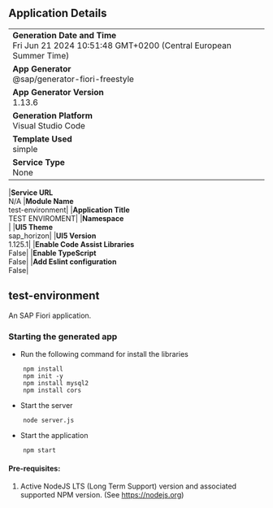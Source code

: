 ## Application Details

|                                                                                                  |
| ------------------------------------------------------------------------------------------------ |
| **Generation Date and Time**<br>Fri Jun 21 2024 10:51:48 GMT+0200 (Central European Summer Time) |
| **App Generator**<br>@sap/generator-fiori-freestyle                                              |
| **App Generator Version**<br>1.13.6                                                              |
| **Generation Platform**<br>Visual Studio Code                                                    |
| **Template Used**<br>simple                                                                      |
| **Service Type**<br>None                                                                         |

|**Service URL**<br>N/A
|**Module Name**<br>test-environment|
|**Application Title**<br>TEST ENVIROMENT|
|**Namespace**<br>|
|**UI5 Theme**<br>sap_horizon|
|**UI5 Version**<br>1.125.1|
|**Enable Code Assist Libraries**<br>False|
|**Enable TypeScript**<br>False|
|**Add Eslint configuration**<br>False|

## test-environment

An SAP Fiori application.

### Starting the generated app

- Run the following command for install the libraries

```
    npm install
    npm init -y
    npm install mysql2
    npm install cors

```

- Start the server

```
    node server.js

```

- Start the application

```
    npm start

```

#### Pre-requisites:

1. Active NodeJS LTS (Long Term Support) version and associated supported NPM version. (See https://nodejs.org)
